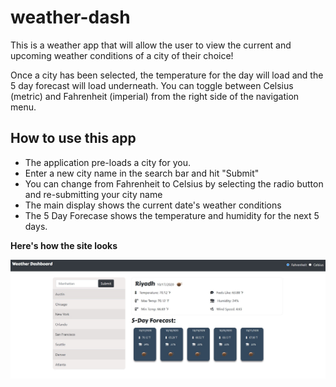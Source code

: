 # weather-dash
This is a weather app that will allow the user to view the current and upcoming weather conditions of a city of their choice!

Once a city has been selected, the temperature for the day will load and the 5 day forecast will load underneath. You can toggle between Celsius (metric) and Fahrenheit (imperial) from the right side of the navigation menu.

## How to use this app
* The application pre-loads a city for you.
* Enter a new city name in the search bar and hit "Submit"
* You can change from Fahrenheit to Celsius by selecting the radio button and re-submitting your city name
* The main display shows the current date's weather conditions
* The 5 Day Forecase shows the temperature and humidity for the next 5 days.

**Here's how the site looks**

![Screenshot](https://github.com/cpusillo/weather-dash/blob/main/assets/img/Screenshot.jpg)
